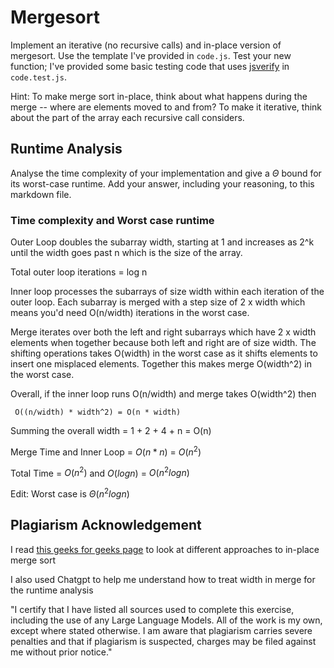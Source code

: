 # Mergesort

Implement an iterative (no recursive calls) and in-place version of mergesort.
Use the template I've provided in `code.js`. Test your new function; I've
provided some basic testing code that uses
[jsverify](https://jsverify.github.io/) in `code.test.js`.

Hint: To make merge sort in-place, think about what happens during the merge --
where are elements moved to and from? To make it iterative, think about the
part of the array each recursive call considers.

## Runtime Analysis

Analyse the time complexity of your implementation and give a $\Theta$ bound for
its worst-case runtime. Add your answer, including your reasoning, to this
markdown file.

### Time complexity and Worst case runtime 

Outer Loop doubles the subarray width, starting at 1 and increases as 2^k until the width goes past n which is the size of the array. 

Total outer loop iterations = log n

Inner loop processes the subarrays of size width within each iteration of the outer loop. Each subarray is merged with a step size of 2 x width which means you'd need O(n/width) iterations in the worst case.

Merge iterates over both the left and right subarrays which have 2 x width elements when together because both left and right are of size width. The shifting operations takes O(width) in the worst case as it shifts elements to insert one misplaced elements. 
Together this makes merge O(width^2) in the worst case.

Overall, if the inner loop runs O(n/width) and merge takes O(width^2) then

```
 O((n/width) * width^2) = O(n * width)
```

Summing the overall width = 1 + 2 + 4 + n = O(n)

Merge Time and Inner Loop = $O(n * n)$ = $O(n^2)$

Total Time = $O(n^2)$ and $O(logn)$ = $O(n^2 logn)$


Edit: Worst case is $\Theta(n^2 log n)$ 

## Plagiarism Acknowledgement

I read [this geeks for geeks page](https://www.geeksforgeeks.org/in-place-merge-sort/#) to look at different approaches to in-place merge sort

I also used Chatgpt to help me understand how to treat width in merge for the runtime analysis

"I certify that I have listed all sources used to complete this exercise, including the use of any Large Language Models. All of the work is my own, except where stated otherwise. I am aware that plagiarism carries severe penalties and that if plagiarism is suspected, charges may be filed against me without prior notice."
